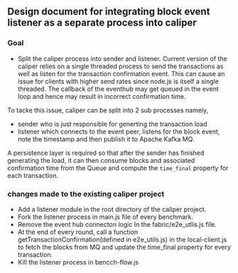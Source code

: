 ## Design document for integrating block event listener as a separate process into caliper

### Goal
* Split the caliper process into sender and listener.
Current version of the caliper relies on a single threaded process to send the transactions as well as listen for the transaction confirmation event. This can cause an issue for clients with higher send rates since node.js is itself a single threaded. The callback of the eventhub may get queued in the event loop and hence may result in incorrect confirmation time.

To tacke this issue, caliper can be split into 2 sub processes namely,
* sender who is just responsible for generting the transaction load
* listener which connects to the event peer, listens for the block event, note the timestamp and then publish it to Apache Kafka MQ. 

A persistence layer is required so that after the sender has finished generating the load, it can then consume blocks and associated confirmation time from the Queue and compute the `time_final` property for each transaction.

### changes made to the existing caliper project

* Add a listener module in the root directory of the caliper project.
* Fork the listener process in main.js file of every benchmark.
* Remove the event hub connecton logic In the fabric/e2e_utlis.js file.
* At the end of every round, call a function getTransactionConfirmation(defined in e2e_utils.js) in the local-client.js to fetch the blocks from MQ and update the time_final property for every transaction.
* Kill the listener process in bencch-flow.js


